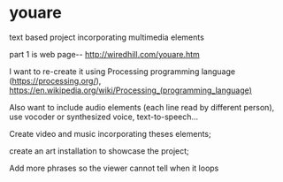 # youare
text based project incorporating multimedia elements 

part 1 is web page--  http://wiredhill.com/youare.htm

I want to re-create it using Processing programming language (https://processing.org/), https://en.wikipedia.org/wiki/Processing_(programming_language)

Also want to include audio elements (each line read by different person), use vocoder or synthesized voice, text-to-speech...

Create video and music incorporating theses elements;

create an art installation to showcase the project;

Add more phrases so the viewer cannot tell when it loops
